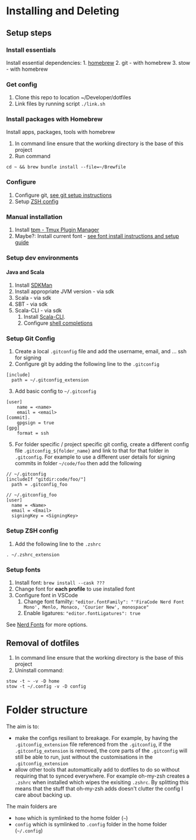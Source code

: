 # Installing and Deleting

## Setup steps

### Install essentials
Install essential dependencies:
    1. [homebrew](https://brew.sh/)
    2. git - with homebrew
    3. stow - with homebrew

### Get config

1. Clone this repo to location ~/Developer/dotfiles
2. Link files by running script `./link.sh`

### Install packages with Homebrew
Install apps, packages, tools with homebrew

1. In command line ensure that the working directory is the base of this project
2. Run command
```
cd ~ && brew bundle install --file=~/Brewfile
```

### Configure
1. Configure git, [see git setup instructions](#setup-git-config)
2. Setup [ZSH config](#setup-zsh-config)

### Manual installation
1. Install [tpm - Tmux Plugin Manager](https://github.com/tmux-plugins/tpm)
2. Maybe?: Install current font - [see font install instructions and setup guide](#setup-fonts)

### Setup dev environments

#### Java and Scala
1. Install [SDKMan](https://sdkman.io)
2. Install appropriate JVM version - via sdk
3. Scala - via sdk
4. SBT - via sdk
5. Scala-CLI - via sdk
    1. Install [Scala-CLI](https://scala-cli.virtuslab.org/).
    2. Configure [shell completions](https://scala-cli.virtuslab.org/install#shell-completions)


### Setup Git Config
1. Create a local `.gitconfig` file and add the username, email, and ... ssh for signing
2. Configure git by adding the following line to the `.gitconfig`
  ```
  [include]
    path = ~/.gitconfig_extension
  ```
3. Add basic config to `~/.gitconfig`
```
[user]
	name = <name>
	email = <email>
[commit].
	gpgsign = true
[gpg]
	format = ssh
```
5. For folder specific / project specific git config, create a different config file `.gitconfig_${folder_name}` and link to that for that folder in `.gitconfig`. For example to use a different user details for signing commits in folder `~/code/foo` then add the following

```
// ~/.gitconfig
[includeIf "gitdir:code/foo/"]
  path = .gitconfig_foo
```

```
// ~/.gitconfig_foo
[user]
  name = <Name>
  email = <Email>
  signingKey = <SigningKey>
```

### Setup ZSH config
1. Add the following line to the `.zshrc`

```
. ~/.zshrc_extension
```

### Setup fonts
1. Install font: `brew install --cask ???`
2. Change font for **each profile** to use installed font
3. Configure font in VSCode
    1. Change font familty: `"editor.fontFamily": "'FiraCode Nerd Font Mono', Menlo, Monaco, 'Courier New', monospace"`
    1. Enable ligatures: `"editor.fontLigatures": true`


See [Nerd Fonts](https://www.nerdfonts.com) for more options.


## Removal of dotfiles
1. In command line ensure that the working directory is the base of this project
2. Uninstall command:

```
stow -t ~ -v -D home
stow -t ~/.config -v -D config
```

# Folder structure

The aim is to:
- make the configs resiliant to breakage. For example, by having the `.gitconfig_extension` file referenced from the `.gitconfig`, if the `.gitconfig_extension` is removed, the core parts of the `.gitconfig` will still be able to run, just without the customisations in the `.gitconfig_extension`
- allow other tools that automattically add to dotfiles to do so without requiring that to synced everywhere. For example oh-my-zsh creates a `.zshrc` when installed which wipes the exisiting `.zshrc`. By splitting this means that the stuff that oh-my-zsh adds doesn't clutter the config I care about backing up. 

The main folders are
- `home` which is symlinked to the home folder (`~`)
- `config` which is symlinked to `.config` folder in the home folder (`~/.config`)
